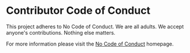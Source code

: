 # Contributor Code of Conduct

This project adheres to No Code of Conduct. We are all adults. We accept anyone's contributions. Nothing else matters.

For more information please visit the [No Code of Conduct][NCOC] homepage.


  [NCOC]: https://github.com/domgetter/NCoC
